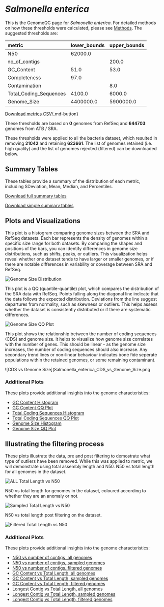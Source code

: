# *Salmonella enterica*

This is the GenomeQC page for *Salmonella enterica*. For detailed methods on how these thresholds were calculated, please see [Methods](../../methods.md).
The suggested thresholds are: 

| metric                 | lower_bounds   | upper_bounds   |
|:-----------------------|:---------------|:---------------|
| N50                    | 62000.0        |                |
| no_of_contigs          |                | 200.0          |
| GC_Content             | 51.0           | 53.0           |
| Completeness           | 97.0           |                |
| Contamination          |                | 8.0            |
| Total_Coding_Sequences | 4100.0         | 6000.0         |
| Genome_Size            | 4400000.0      | 5900000.0      |

[Download metrics CSV](Salmonella_enterica_metrics.csv){.md-button}


These thresholds are based on **0** genomes from RefSeq and **644703** genomes from ATB / SRA.

These thresholds were applied to all the bacteria dataset, which resulted in removing **21042** and retaining **623661**.
The list of genomes retained (i.e. high quality) and the list of genomes rejected (filtered) can be downloaded below. 


## Summary Tables
These tables provide a summary of the distribution of each metric, including SDeviation, Mean, Median, and Percentiles.

[Download full summary tables](summary.csv)

[Download simple summary tables](selected_summary.csv)

## Plots and Visualizations

This plot is a histogram comparing genome sizes between the SRA and RefSeq datasets. Each bar represents the density of genomes within a specific size range for both datasets. By comparing the shapes and positions of the bars, you can identify differences in genome size distributions, such as shifts, peaks, or outliers. This visualization helps reveal whether one dataset tends to have larger or smaller genomes, or if there are notable differences in variability or coverage between SRA and RefSeq.

![Genome Size Distribution](Genome_Size_refseq_histogram_kde.png)

This plot is a QQ (quantile-quantile) plot, which compares the distribution of the SRA data with RefSeq. Points falling along the diagonal line indicate that the data follows the expected distribution. Deviations from the line suggest departures from normality, such as skewness or outliers. This helps assess whether the dataset is consistently distributed or if there are systematic differences.

![Genome Size QQ Plot](Genome_Size_refseq_qqplot.png)

This plot shows the relationship between the number of coding sequences (CDS) and genome size. It helps to visualize how genome size correlates with the number of genes. This should be linear - as the genome size increases, the number of coding sequences should also increase. Any secondary trend lines or non-linear behaviour indicates bone fide seperate populations within the retained genomes, or some remaining contaminant. 

![CDS vs Genome Size](Salmonella_enterica_CDS_vs_Genome_Size.png

### Additional Plots

These plots provide additional insights into the genome characteristics:

- [GC Content Histogram](GC_Content_refseq_histogram_kde.png)
- [GC Content QQ Plot](GC_Content_refseq_qqplot.png)
- [Total Coding Sequences Histogram](Total_Coding_Sequences_refseq_histogram_kde.png)
- [Total Coding Sequences QQ Plot](Total_Coding_Sequences_refseq_qqplot.png)
- [Genome Size Histogram](Genome_Size_refseq_histogram_kde.png)
- [Genome Size QQ Plot](Genome_Size_refseq_qqplot.png)
## Illustrating the filtering process
These plots illustrate the data, pre and post filtering to demostrate what type of outliers have been removed. While this was applied to metric, we will demonstrate using total assembly length and N50.
N50 vs total length for all genomes in the dataset.

![ALL Total Length vs N50](Salmonella_enterica_all_total_length_N50.png)

N50 vs total length for genomes in the dataset, coloured according to whether they are an anomaly or not.

![Sampled Total Length vs N50](Salmonella_enterica_sample_total_length_N50.png)

N50 vs total length post filtering on the dataset.

![Filtered Total Length vs N50](Salmonella_enterica_filt_total_length_N50.png)

### Additional Plots

These plots provide additional insights into the genome characteristics:

- [N50 vs number of contigs, all genomes](Salmonella_enterica_all_N50_number.png)
- [N50 vs number of contigs, sampled genomes](Salmonella_enterica_sample_N50_number.png)
- [N50 vs number of contigs, filtered genomes](Salmonella_enterica_filt_N50_number.png)
- [GC Content vs Total Length, all genomes](Salmonella_enterica_all_total_length_GC_Content.png)
- [GC Content vs Total Length, sampled genomes](Salmonella_enterica_sample_total_length_GC_Content.png)
- [GC Content vs Total Length, filtered genomes](Salmonella_enterica_filt_total_length_GC_Content.png)
- [Longest Contig vs Total Length, all genomes](Salmonella_enterica_all_total_length_longest.png)
- [Longest Contig vs Total Length, sampled genomes](Salmonella_enterica_sample_total_length_longest.png)
- [Longest Contig vs Total Length, filtered genomes](Salmonella_enterica_filt_total_length_longest.png)
